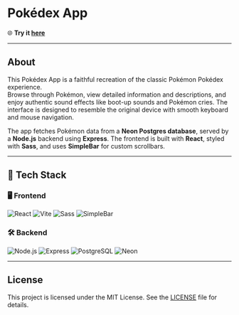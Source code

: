 # Pokédex App

🌐 **Try it [here](https://main.djuo9j7s2awlb.amplifyapp.com/)**

---

## About

This Pokédex App is a faithful recreation of the classic Pokémon Pokédex experience.  
Browse through Pokémon, view detailed information and descriptions, and enjoy authentic sound effects like boot-up sounds and Pokémon cries. The interface is designed to resemble the original device with smooth keyboard and mouse navigation.

The app fetches Pokémon data from a **Neon Postgres database**, served by a **Node.js** backend using **Express**. The frontend is built with **React**, styled with **Sass**, and uses **SimpleBar** for custom scrollbars.

---

## 🔧 Tech Stack

### 🖥️ Frontend

![React](https://img.shields.io/badge/React-20232A?style=for-the-badge&logo=react&logoColor=61DAFB) ![Vite](https://img.shields.io/badge/Vite-646CFF?style=for-the-badge&logo=vite&logoColor=white) ![Sass](https://img.shields.io/badge/Sass-CC6699?style=for-the-badge&logo=sass&logoColor=white) ![SimpleBar](https://img.shields.io/badge/SimpleBar-333333?style=for-the-badge&logo=code&logoColor=white)

### 🛠️ Backend

![Node.js](https://img.shields.io/badge/Node.js-339933?style=for-the-badge&logo=nodedotjs&logoColor=white) ![Express](https://img.shields.io/badge/Express-000000?style=for-the-badge&logo=express&logoColor=white) ![PostgreSQL](https://img.shields.io/badge/PostgreSQL-4169E1?style=for-the-badge&logo=postgresql&logoColor=white) ![Neon](https://img.shields.io/badge/Neon-1E1E2E?style=for-the-badge&logo=data:image/svg+xml;base64,PHN2ZyBmaWxsPSIjMDBGQ0ZGIiB2aWV3Qm94PSIwIDAgNjAgNjAiIHhtbG5zPSJodHRwOi8vd3d3LnczLm9yZy8yMDAwL3N2ZyI+PHBhdGggZD0iTTMwIDYwYy0xNi42IDAtMzAtMTMuNC0zMC0zMFMxMy40IDAgMzAgMHMzMCAxMy40IDMwIDMwLTEzLjQgMzAtMzAgMzB6bTAtNTZjLTE0LjQgMC0yNiAxMS42LTI2IDI2czExLjYgMjYgMjYgMjYgMjYtMTEuNiAyNi0yNi0xMS42LTI2LTI2LTI2eiIvPjwvc3ZnPg==&logoColor=white)

---

## License

This project is licensed under the MIT License. See the [LICENSE](LICENSE) file for details.
